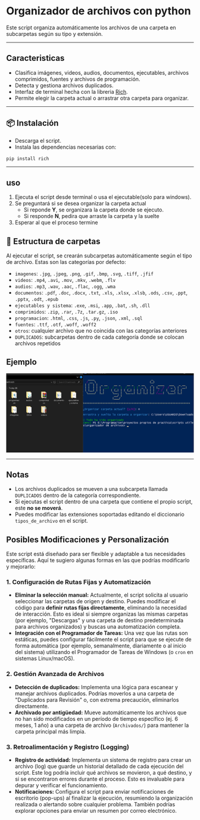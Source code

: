 # Organizador de archivos con python
Este script organiza automáticamente los archivos de una carpeta en subcarpetas según su tipo y extensión.

---
## Caracteristicas
- Clasifica imágenes, videos, audios, documentos, ejecutables, archivos comprimidos, fuentes y archivos de programación.
- Detecta y gestiona archivos duplicados.
- Interfaz de terminal hecha con la libreria [Rich](https://github.com/Textualize/rich).
- Permite elegir la carpeta actual o arrastrar otra carpeta para organizar.

---
## 📦 Instalación
- Descarga el script.
- Instala las dependencias necesarias con:

```bash
pip install rich
```
---
## uso
1. Ejecuta el script desde terminal o usa el ejecutable(solo para windows).
2. Se preguntará si se desea organizar la carpeta actual
    - Si reponde **Y**, se organizara la carpeta donde se ejecuto.
    - Si responde **N**, pedira que arraste la carpeta y la suelte
3. Esperar al que el proceso termine

## 📁 Estructura de carpetas

Al ejecutar el script, se crearán subcarpetas automáticamente según el tipo de archivo. Estas son las categorías por defecto:

- `imagenes`: `.jpg`, `.jpeg`, `.png`, `.gif`, `.bmp`, `.svg`, `.tiff`, `.jfif`
- `videos`: `.mp4`, `.avi`, `.mov`, `.mkv`, `.webm`, `.flv`
- `audios`: `.mp3`, `.wav`, `.aac`, `.flac`, `.ogg`, `.wma`
- `documentos`: `.pdf`, `.doc`, `.docx`, `.txt`, `.xls`, `.xlsx`, `.xlsb`, `.ods`, `.csv`, `.ppt`, `.pptx`, `.odt`, `.epub`
- `ejecutables y sistema`: `.exe`, `.msi`, `.app`, `.bat`, `.sh`, `.dll`
- `comprimidos`: `.zip`, `.rar`, `.7z`, `.tar.gz`, `.iso`
- `programacion`: `.html`, `.css`, `.js`, `.py`, `.json`, `.xml`, `.sql`
- `fuentes`: `.ttf`, `.otf`, `.woff`, `.woff2`
- `otros`: cualquier archivo que no coincida con las categorías anteriores
- `DUPLICADOS`: subcarpetas dentro de cada categoría donde se colocan archivos repetidos

## Ejemplo
![Ejemplo de uso](img.png)

---
## Notas
- Los archivos duplicados se mueven a una subcarpeta llamada `DUPLICADOS` dentro de la categoría correspondiente.
- Si ejecutas el script dentro de una carpeta que contiene el propio script, este **no se moverá**.
- Puedes modificar las extensiones soportadas editando el diccionario `tipos_de_archivo` en el script.

## Posibles Modificaciones y Personalización

Este script está diseñado para ser flexible y adaptable a tus necesidades específicas. Aquí te sugiero algunas formas en las que podrías modificarlo y mejorarlo:

### 1. Configuración de Rutas Fijas y Automatización

* **Eliminar la selección manual:** Actualmente, el script solicita al usuario seleccionar las carpetas de origen y destino. Puedes modificar el código para **definir rutas fijas directamente**, eliminando la necesidad de interacción. Esto es ideal si siempre organizas las mismas carpetas (por ejemplo, "Descargas" y una carpeta de destino predeterminada para archivos organizados) y buscas una automatización completa.
* **Integración con el Programador de Tareas:** Una vez que las rutas son estáticas, puedes configurar fácilmente el script para que se ejecute de forma automática (por ejemplo, semanalmente, diariamente o al inicio del sistema) utilizando el Programador de Tareas de Windows (o `cron` en sistemas Linux/macOS).

### 2. Gestión Avanzada de Archivos

* **Detección de duplicados:** Implementa una lógica para escanear y manejar archivos duplicados. Podrías moverlos a una carpeta de "Duplicados para Revisión" o, con extrema precaución, eliminarlos directamente.
* **Archivado por antigüedad:** Mueve automáticamente los archivos que no han sido modificados en un período de tiempo específico (ej. 6 meses, 1 año) a una carpeta de archivo (`Archivados/`) para mantener la carpeta principal más limpia.


### 3. Retroalimentación y Registro (Logging)

* **Registro de actividad:** Implementa un sistema de registro para crear un archivo (log) que guarde un historial detallado de cada ejecución del script. Este log podría incluir qué archivos se movieron, a qué destino, y si se encontraron errores durante el proceso. Esto es invaluable para depurar y verificar el funcionamiento.
* **Notificaciones:** Configura el script para enviar notificaciones de escritorio (pop-ups) al finalizar la ejecución, resumiendo la organización realizada o alertando sobre cualquier problema. También podrías explorar opciones para enviar un resumen por correo electrónico.